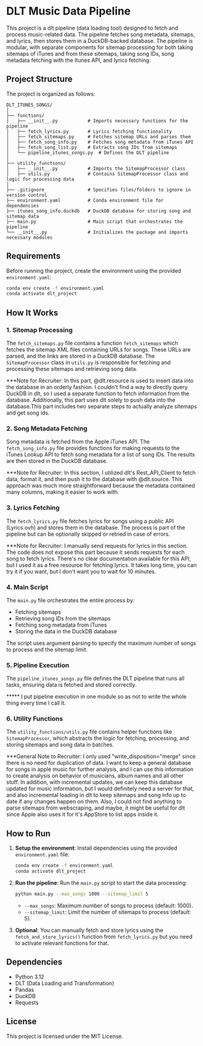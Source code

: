 # DLT Music Data Pipeline

This project is a dlt pipeline (data loading tool) designed to fetch and process music-related data. The pipeline fetches song metadata, sitemaps, and lyrics, then stores them in a DuckDB-backed database. The pipeline is modular, with separate components for sitemap processing for both taking sitemaps of iTunes and from these sitemaps, taking song IDs, song metadata fetching with the Itunes API, and lyrics fetching.

## Project Structure

The project is organized as follows:

```
DLT_ITUNES_SONGS/
│
├── functions/
│   ├── __init__.py           # Imports necessary functions for the pipeline
│   ├── fetch_lyrics.py       # Lyrics fetching functionality
│   ├── fetch_sitemaps.py     # Fetches sitemap URLs and parses them
│   ├── fetch_song_info.py    # Fetches song metadata from iTunes API
│   ├── fetch_song_list.py    # Extracts song IDs from sitemaps
│   └── pipeline_itunes_songs.py  # Defines the DLT pipeline
│
├── utility_functions/
│   ├── __init__.py           # Imports the SitemapProcessor class
│   ├── utils.py              # Contains SitemapProcessor class and logic for processing data
│
├── .gitignore                # Specifies files/folders to ignore in version control
├── environment.yaml          # Conda environment file for dependencies
├── itunes_song_info.duckdb   # DuckDB database for storing song and sitemap data
├── main.py                   # Main script that orchestrates the pipeline
└── __init__.py               # Initializes the package and imports necessary modules
```

## Requirements

Before running the project, create the environment using the provided `environment.yaml`:

```bash
conda env create -f environment.yaml
conda activate dlt_project
```

## How It Works

### 1. **Sitemap Processing**
The `fetch_sitemaps.py` file contains a function `fetch_sitemaps` which fetches the sitemap XML files containing URLs for songs. These URLs are parsed, and the links are stored in a DuckDB database. The `SitemapProcessor` class in `utils.py` is responsible for fetching and processing these sitemaps and retrieving song data. 

***Note for Recruiter: In this part, @dlt.resource is used to insert data into the database in an orderly fashion. I couldn't find a way to directly query DuckDB in dlt, so I used a separate function to fetch information from the database. Additionally, this part uses dlt solely to push data into the database.This part includes two separate steps to actually analyze sitemaps and get song ids. 

### 2. **Song Metadata Fetching**
Song metadata is fetched from the Apple iTunes API. The `fetch_song_info.py` file provides functions for making requests to the iTunes Lookup API to fetch song metadata for a list of song IDs. The results are then stored in the DuckDB database.

***Note for Recruiter: In this section, I utilized dlt's Rest_API_Client to fetch data, format it, and then push it to the database with @dlt.source. This approach was much more straightforward because the metadata contained many columns, making it easier to work with.

### 3. **Lyrics Fetching**
The `fetch_lyrics.py` file fetches lyrics for songs using a public API (Lyrics.ovh) and stores them in the database. The process is part of the pipeline but can be optionally skipped or retried in case of errors.

***Note for Recruiter: I manually send requests for lyrics in this section. The code does not expose this part because it sends requests for each song to fetch lyrics. There's no clear documentation available for this API, but I used it as a free resource for fetching lyrics. It takes long time, you can try it if you want, but I don't want you to wait for 10 minutes. 

### 4. **Main Script**
The `main.py` file orchestrates the entire process by:
- Fetching sitemaps
- Retrieving song IDs from the sitemaps
- Fetching song metadata from iTunes
- Storing the data in the DuckDB database

The script uses argument parsing to specify the maximum number of songs to process and the sitemap limit.

### 5. **Pipeline Execution**
The `pipeline_itunes_songs.py` file defines the DLT pipeline that runs all tasks, ensuring data is fetched and stored correctly.

***** I put pipeline execution in one module so as not to write the whole thing every time I call it. 

### 6. **Utility Functions**
The `utility_functions/utils.py` file contains helper functions like `SitemapProcessor`, which abstracts the logic for fetching, processing, and storing sitemaps and song data in batches.

***General Note to Recruiter: I only used "write_disposition="merge" since there is no need for duplication of data. I want to keep a general database for songs in apple music for further analysis, and I can use this information to create analysis on behavior of musicians, album names and all other stuff. 
In addition, with incremental updates, we can keep this database updated for music information, but I would definitely need a server for that, and also incremental loading in dlt to keep sitemaps and song info up to date if any changes happen on them. Also, I could not find anything to parse sitemaps from webscraping, and maybe, it might be useful for dlt since Apple also uses it for it's AppStore to list apps inside it. 

## How to Run

1. **Setup the environment**:
   Install dependencies using the provided `environment.yaml` file:
   ```bash
   conda env create -f environment.yaml
   conda activate dlt_project
   ```

2. **Run the pipeline**:
   Run the `main.py` script to start the data processing:
   ```bash
   python main.py --max_songs 1000 --sitemap_limit 5
   ```

   - `--max_songs`: Maximum number of songs to process (default: 1000).
   - `--sitemap_limit`: Limit the number of sitemaps to process (default: 5).

3. **Optional**: You can manually fetch and store lyrics using the `fetch_and_store_lyrics()` function from `fetch_lyrics.py` but you need to activate relevant functions for that. 

## Dependencies

- Python 3.12
- DLT (Data Loading and Transformation)
- Pandas
- DuckDB
- Requests

## License

This project is licensed under the MIT License.

